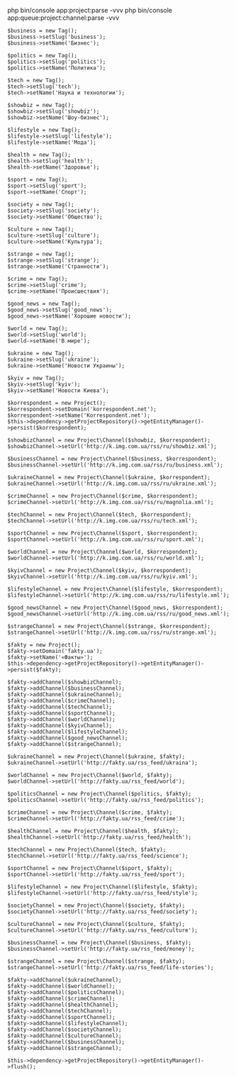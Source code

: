 php bin/console app:project:parse -vvv
php bin/console app:queue:project:channel:parse -vvv

    $business = new Tag();
    $business->setSlug('business');
    $business->setName('Бизнес');

    $politics = new Tag();
    $politics->setSlug('politics');
    $politics->setName('Политика');

    $tech = new Tag();
    $tech->setSlug('tech');
    $tech->setName('Наука и технологии');

    $showbiz = new Tag();
    $showbiz->setSlug('showbiz');
    $showbiz->setName('Шоу-бизнес');

    $lifestyle = new Tag();
    $lifestyle->setSlug('lifestyle');
    $lifestyle->setName('Мода');

    $health = new Tag();
    $health->setSlug('health');
    $health->setName('Здоровье');

    $sport = new Tag();
    $sport->setSlug('sport');
    $sport->setName('Спорт');

    $society = new Tag();
    $society->setSlug('society');
    $society->setName('Общество');

    $culture = new Tag();
    $culture->setSlug('culture');
    $culture->setName('Культура');

    $strange = new Tag();
    $strange->setSlug('strange');
    $strange->setName('Странности');

    $crime = new Tag();
    $crime->setSlug('crime');
    $crime->setName('Происшествия');

    $good_news = new Tag();
    $good_news->setSlug('good_news');
    $good_news->setName('Хорошие новости');

    $world = new Tag();
    $world->setSlug('world');
    $world->setName('В мире');

    $ukraine = new Tag();
    $ukraine->setSlug('ukraine');
    $ukraine->setName('Новости Украины');

    $kyiv = new Tag();
    $kyiv->setSlug('kyiv');
    $kyiv->setName('Новости Киева');

    $korrespondent = new Project();
    $korrespondent->setDomain('korrespondent.net');
    $korrespondent->setName('Korrespondent.net');
    $this->dependency->getProjectRepository()->getEntityManager()->persist($korrespondent);

    $showbizChannel = new Project\Channel($showbiz, $korrespondent);
    $showbizChannel->setUrl('http://k.img.com.ua/rss/ru/showbiz.xml');

    $businessChannel = new Project\Channel($business, $korrespondent);
    $businessChannel->setUrl('http://k.img.com.ua/rss/ru/business.xml');

    $ukraineChannel = new Project\Channel($ukraine, $korrespondent);
    $ukraineChannel->setUrl('http://k.img.com.ua/rss/ru/ukraine.xml');

    $crimeChannel = new Project\Channel($crime, $korrespondent);
    $crimeChannel->setUrl('http://k.img.com.ua/rss/ru/magnolia.xml');

    $techChannel = new Project\Channel($tech, $korrespondent);
    $techChannel->setUrl('http://k.img.com.ua/rss/ru/tech.xml');

    $sportChannel = new Project\Channel($sport, $korrespondent);
    $sportChannel->setUrl('http://k.img.com.ua/rss/ru/sport.xml');

    $worldChannel = new Project\Channel($world, $korrespondent);
    $worldChannel->setUrl('http://k.img.com.ua/rss/ru/world.xml');

    $kyivChannel = new Project\Channel($kyiv, $korrespondent);
    $kyivChannel->setUrl('http://k.img.com.ua/rss/ru/kyiv.xml');

    $lifestyleChannel = new Project\Channel($lifestyle, $korrespondent);
    $lifestyleChannel->setUrl('http://k.img.com.ua/rss/ru/lifestyle.xml');

    $good_newsChannel = new Project\Channel($good_news, $korrespondent);
    $good_newsChannel->setUrl('http://k.img.com.ua/rss/ru/good_news.xml');

    $strangeChannel = new Project\Channel($strange, $korrespondent);
    $strangeChannel->setUrl('http://k.img.com.ua/rss/ru/strange.xml');

    $fakty = new Project();
    $fakty->setDomain('fakty.ua');
    $fakty->setName('«Факты»');
    $this->dependency->getProjectRepository()->getEntityManager()->persist($fakty);

    $fakty->addChannel($showbizChannel);
    $fakty->addChannel($businessChannel);
    $fakty->addChannel($ukraineChannel);
    $fakty->addChannel($crimeChannel);
    $fakty->addChannel($techChannel);
    $fakty->addChannel($sportChannel);
    $fakty->addChannel($worldChannel);
    $fakty->addChannel($kyivChannel);
    $fakty->addChannel($lifestyleChannel);
    $fakty->addChannel($good_newsChannel);
    $fakty->addChannel($strangeChannel);

    $ukraineChannel = new Project\Channel($ukraine, $fakty);
    $ukraineChannel->setUrl('http://fakty.ua/rss_feed/ukraina');

    $worldChannel = new Project\Channel($world, $fakty);
    $worldChannel->setUrl('http://fakty.ua/rss_feed/world');

    $politicsChannel = new Project\Channel($politics, $fakty);
    $politicsChannel->setUrl('http://fakty.ua/rss_feed/politics');

    $crimeChannel = new Project\Channel($crime, $fakty);
    $crimeChannel->setUrl('http://fakty.ua/rss_feed/crime');

    $healthChannel = new Project\Channel($health, $fakty);
    $healthChannel->setUrl('http://fakty.ua/rss_feed/health');

    $techChannel = new Project\Channel($tech, $fakty);
    $techChannel->setUrl('http://fakty.ua/rss_feed/science');

    $sportChannel = new Project\Channel($sport, $fakty);
    $sportChannel->setUrl('http://fakty.ua/rss_feed/sport');

    $lifestyleChannel = new Project\Channel($lifestyle, $fakty);
    $lifestyleChannel->setUrl('http://fakty.ua/rss_feed/style');

    $societyChannel = new Project\Channel($society, $fakty);
    $societyChannel->setUrl('http://fakty.ua/rss_feed/society');

    $cultureChannel = new Project\Channel($culture, $fakty);
    $cultureChannel->setUrl('http://fakty.ua/rss_feed/culture');

    $businessChannel = new Project\Channel($business, $fakty);
    $businessChannel->setUrl('http://fakty.ua/rss_feed/money');

    $strangeChannel = new Project\Channel($strange, $fakty);
    $strangeChannel->setUrl('http://fakty.ua/rss_feed/life-stories');

    $fakty->addChannel($ukraineChannel);
    $fakty->addChannel($worldChannel);
    $fakty->addChannel($politicsChannel);
    $fakty->addChannel($crimeChannel);
    $fakty->addChannel($healthChannel);
    $fakty->addChannel($techChannel);
    $fakty->addChannel($sportChannel);
    $fakty->addChannel($lifestyleChannel);
    $fakty->addChannel($societyChannel);
    $fakty->addChannel($cultureChannel);
    $fakty->addChannel($businessChannel);
    $fakty->addChannel($strangeChannel);

    $this->dependency->getProjectRepository()->getEntityManager()->flush();
